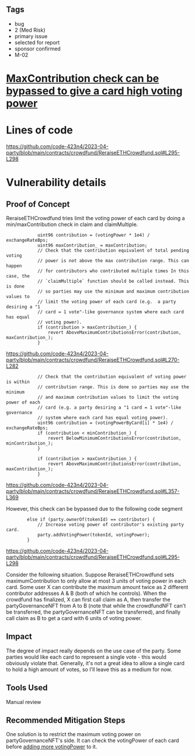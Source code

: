 ## Tags

- bug
- 2 (Med Risk)
- primary issue
- selected for report
- sponsor confirmed
- M-02

# [MaxContribution check can be bypassed to give a card high voting power](https://github.com/code-423n4/2023-04-party-findings/issues/39) 

# Lines of code

https://github.com/code-423n4/2023-04-party/blob/main/contracts/crowdfund/ReraiseETHCrowdfund.sol#L295-L298


# Vulnerability details

## Proof of Concept
ReraiseETHCrowdfund tries limit the voting power of each card by doing a min/maxContribution check in claim and claimMultiple.
```
            uint96 contribution = (votingPower * 1e4) / exchangeRateBps;
            uint96 maxContribution_ = maxContribution;
            // Check that the contribution equivalent of total pending voting
            // power is not above the max contribution range. This can happen
            // for contributors who contributed multiple times In this case, the
            // `claimMultiple` function should be called instead. This is done
            // so parties may use the minimum and maximum contribution values to
            // limit the voting power of each card (e.g.  a party desiring a "1
            // card = 1 vote"-like governance system where each card has equal
            // voting power).
            if (contribution > maxContribution_) {
                revert AboveMaximumContributionsError(contribution, maxContribution_);
            }
```
https://github.com/code-423n4/2023-04-party/blob/main/contracts/crowdfund/ReraiseETHCrowdfund.sol#L270-L282

```
            // Check that the contribution equivalent of voting power is within
            // contribution range. This is done so parties may use the minimum
            // and maximum contribution values to limit the voting power of each
            // card (e.g. a party desiring a "1 card = 1 vote"-like governance
            // system where each card has equal voting power).
            uint96 contribution = (votingPowerByCard[i] * 1e4) / exchangeRateBps;
            if (contribution < minContribution_) {
                revert BelowMinimumContributionsError(contribution, minContribution_);
            }

            if (contribution > maxContribution_) {
                revert AboveMaximumContributionsError(contribution, maxContribution_);
            }
```
https://github.com/code-423n4/2023-04-party/blob/main/contracts/crowdfund/ReraiseETHCrowdfund.sol#L357-L369


However, this check can be bypassed due to the following code segment
```
        else if (party.ownerOf(tokenId) == contributor) {
            // Increase voting power of contributor's existing party card.
            party.addVotingPower(tokenId, votingPower);
        } 
```
https://github.com/code-423n4/2023-04-party/blob/main/contracts/crowdfund/ReraiseETHCrowdfund.sol#L295-L298

Consider the following situation. Suppose ReraiseETHCrowdfund sets maximumContribution to only allow at most 3 units of voting power in each card. Some user X can contribute the maximum amount twice as 2 different contributor addresses A & B (both of which he controls). When the crowdfund has finalized, X can first call claim as A, then transfer the partyGovernanceNFT from A to B (note that while the crowdfundNFT can't be transferred, the partyGovernanceNFT can be transferred), and finally call claim as B to get a card with 6 units of voting power.

## Impact
The degree of impact really depends on the use case of the party. Some parties would like each card to represent a single vote - this would obviously violate that. Generally, it's not a great idea to allow a single card to hold a high amount of votes, so I'll leave this as a medium for now.

## Tools Used
Manual review

## Recommended Mitigation Steps
One solution is to restrict the maximum voting power on partyGovernanceNFT's side. It can check the votingPower of each card before [adding more votingPower](https://github.com/code-423n4/2023-04-party/blob/main/contracts/party/PartyGovernanceNFT.sol#L169) to it.
